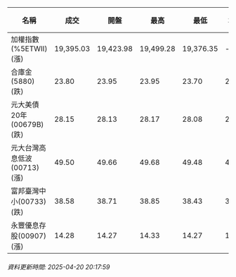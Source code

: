 | 名稱 | 成交 | 開盤 | 最高 | 最低 | 均價 | 成交金額(億) | 昨收 | 漲跌幅 | 漲跌 | 總量 | 昨量 | 振幅 |
| -------- | -------- | -------- | -------- |-------- | -------- | -------- |-------- |-------- |-------- | -------- | -------- |-------- |
|加權指數(%5ETWII) (漲)|19,395.03|19,423.98|19,499.28|19,376.35|-|1,967.14|19,338.73|0.29%|56.30|3,766,265|0|0.64%|
|合庫金(5880) (跌)|23.80|23.95|23.95|23.70|23.79|0.942|23.90|0.42%|0.10|3,957|4,695|1.05%|
|元大美債20年(00679B) (跌)|28.15|28.13|28.17|28.08|28.13|5.43|28.36|0.74%|0.21|19,291|44,628|0.32%|
|元大台灣高息低波(00713) (漲)|49.50|49.66|49.68|49.48|49.57|4.42|49.48|0.04%|0.02|8,914|15,383|0.40%|
|富邦臺灣中小(00733) (跌)|38.58|38.71|38.85|38.43|38.66|0.391|38.71|0.34%|0.13|1,011|2,083|1.08%|
|永豐優息存股(00907) (漲)|14.28|14.27|14.33|14.27|14.29|0.091|14.26|0.14%|0.02|634|1,417|0.42%|
###### 資料更新時間: 2025-04-20 20:17:59